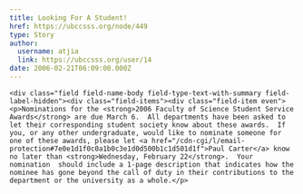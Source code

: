 ```yaml
---
title: Looking For A Student! 
href: https://ubccsss.org/node/449
type: Story
author:
  username: atjia
  link: https://ubccsss.org/user/14
date: 2006-02-21T06:09:00.000Z
---
```



    <div class="field field-name-body field-type-text-with-summary field-label-hidden"><div class="field-items"><div class="field-item even"><p>Nominations for the <strong>2006 Faculty of Science Student Service Awards</strong> are due March 6.  All departments have been asked to let their corresponding student society know about these awards.  If you, or any other undergraduate, would like to nominate someone for one of these awards, please let <a href="/cdn-cgi/l/email-protection#7e0e1d1f0c0a1b0c3e1d0d500b1c1d501d1f">Paul Carter</a> know no later than <strong>Wednesday, February 22</strong>.  Your nomination  should include a 1-page description that indicates how the nominee has gone beyond the call of duty in their contributions to the department or the university as a whole.</p>
</div></div></div>    <footer>
          </footer>
    